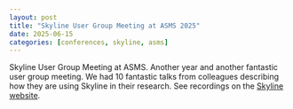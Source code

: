 ```yaml
---
layout: post
title: "Skyline User Group Meeting at ASMS 2025"
date: 2025-06-15
categories: [conferences, skyline, asms]
---
```


Skyline User Group Meeting at ASMS. Another year and another fantastic user group meeting. We had 10 fantastic talks from colleagues describing how they are using Skyline in their research. See recordings on the [Skyline website](https://skyline.ms/project/home/software/Skyline/events/2025%20User%20Group%20Meeting%20at%20ASMS/begin.view).
